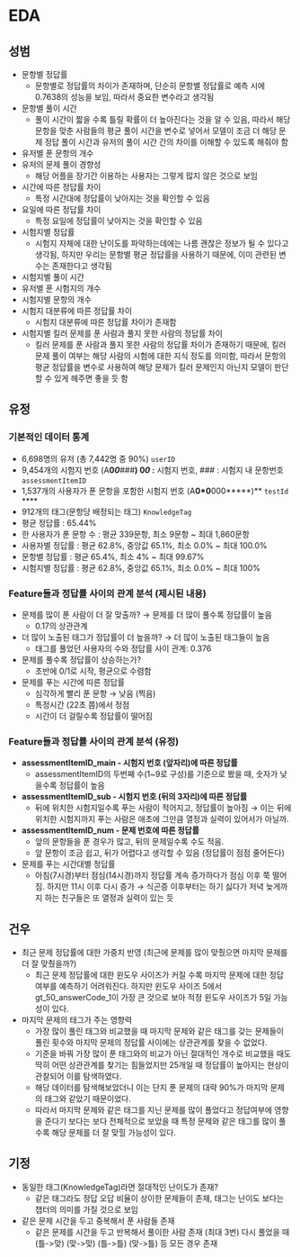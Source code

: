 # EDA

## 성범
- 문항별 정답률
  - 문항별로 정답률의 차이가 존재하며, 단순히 문항별 정답률로 예측 시에 0.7638의 성능을 보임, 따라서 중요한 변수라고 생각됨
- 문항별 풀이 시간
  - 풀이 시간이 짧을 수록 틀릴 확률이 더 높아진다는 것을 알 수 있음, 따라서 해당 문항을 맞춘 사람들의 평균 풀이 시간을 변수로 넣어서 모델이 조금 더 해당 문제 정답 풀이 시간과 유저의 풀이 시간 간의 차이를 이해할 수 있도록 해줘야 함 
- 유저별 푼 문항의 개수
- 유저의 문제 풀이 경향성
  - 해당 어플을 장기간 이용하는 사용자는 그렇게 많지 않은 것으로 보임
- 시간에 따른 정답률 차이
  - 특정 시간대에 정답률이 낮아지는 것을 확인할 수 있음
- 요일에 따른 정답률 차이
  - 특정 요일에 정답률이 낮아지는 것을 확인할 수 있음
- 시험지별 정답률
  - 시험지 자체에 대한 난이도를 파악하는데에는 나름 괜찮은 정보가 될 수 있다고 생각됨, 하지만 우리는 문항별 평균 정답률을 사용하기 때문에, 이미 관련된 변수는 존재한다고 생각됨
- 시험지별 풀이 시간
- 유저별 푼 시험지의 개수
- 시험지별 문항의 개수
- 시험지 대분류에 따른 정답률 차이
  - 시험지 대분류에 따른 정답률 차이가 존재함
- 시험지별 킬러 문제를 푼 사람과 풀지 못한 사람의 정답률 차이
  - 킬러 문제를 푼 사람과 풀지 못한 사람의 정답률 차이가 존재하기 때문에, 킬러 문제 풀이 여부는 해당 사람의 시험에 대한 지식 정도를 의미함, 따라서 문항의 평균 정답률을 변수로 사용하여 해당 문제가 킬러 문제인지 아닌지 모델이 판단할 수 있게 헤주면 좋을 듯 함

## 유정
### 기본적인 데이터 통계
- 6,698명의 유저 (총 7,442명 중 90%) `userID`
- 9,454개의 시험지 번호 (A**0*0***###**)   **0*0*** :** 시험지 번호, ### : 시험지 내 문항번호 `assessmentItemID`
- 1,537개의 사용자가 푼 문항을 포함한 시험지 번호  (A**0*0**000*****)** `testId` ****
- 912개의 태그(문항당 배정되는 태그)  `KnowledgeTag`
- 평균 정답률 : 65.44%
- 한 사용자가 푼 문항 수 : 평균 339문항, 최소 9문항 ~ 최대 1,860문항
- 사용자별 정답률 : 평균 62.8%, 중앙값 65.1%, 최소 0.0% ~ 최대 100.0%
- 문항별 정답률 : 평균 65.4%, 최소 4% ~ 최대 99.67%
- 시험지별 정답률 : 평균 62.8%, 중앙값 65.1%, 최소 0.0% ~ 최대 100%

### Feature들과 정답률 사이의 관계 분석 (제시된 내용)
- 문제를 많이 푼 사람이 더 잘 맞출까? →  문제를 더 많이 풀수록 정답률이 높음 
    - 0.17의 상관관계
- 더 많이 노출된 태그가 정답률이 더 높을까? → 더 많이 노출된 태그들이 높음
    - 태그를 풀었던 사용자의 수와 정답률 사이 관계: 0.376
- 문제를 풀수록 정답률이 상승하는가?
    - 초반에 0/1로 시작, 평균으로 수렴함
- 문제를 푸는 시간에 따른 정답률
    - 심각하게 빨리 푼 문항 → 낮음 (찍음)
    - 특정시간 (22초 쯤)에서 정점
    - 시간이 더 걸릴수록 정답률이 떨어짐

### Feature들과 정답률 사이의 관계 분석 (유정)
- **assessmentItemID_main - 시험지 번호 (앞자리)에 따른 정답률**
    - assessmentItemID의 두번째 수(1~9로 구성)를 기준으로 봤을 때, 숫자가 낮을수록 정답률이 높음
- **assessmentItemID_sub - 시험지 번호 (뒤의 3자리)에 따른 정답률**
    - 뒤에 위치한 시험지일수록 푸는 사람이 적어지고, 정답률이 높아짐
        → 이는 뒤에 위치한 시험지까지 푸는 사람은 애초에 그만큼 열정과 실력이 있어서가 아닐까.
- **assessmentItemID_num - 문제 번호에 따른 정답률**
    - 앞의 문항들을 푼 경우가 많고, 뒤의 문제일수록 수도 적음.
    - 앞 문항이 조금 쉽고, 뒤가 어렵다고 생각할 수 있음 (정답률이 점점 줄어든다)
- 문제를 푸는 시간대별 정답률
    - 아침(7시경)부터 점심(14시경)까지 정답률 계속 증가하다가 점심 이후 쭉 떨어짐. 하지만 11시 이후 다시 증가
        → 식곤증 이후부터는 하기 싫다가 저녁 늦게까지 하는 친구들은 또 열정과 실력이 있는 듯

## 건우
- 최근 문제 정답률에 대한 가중치 반영 (최근에 문제를 많이 맞췄으면 마지막 문제를 더 잘 맞췄을까?)
  - 최근 문제 정답률에 대한 윈도우 사이즈가 커질 수록 마지막 문제에 대한 정답 여부를 예측하기 어려워진다. 하지만 윈도우 사이즈 5에서 gt_50_answerCode_1이 가장 큰 것으로 보아 적정 윈도우 사이즈가 5일 가능성이 있다.
- 마지막 문제의 태그가 주는 영향력
  - 가장 많이 풀린 태그와 비교했을 때 마지막 문제와 같은 태그를 갖는 문제들이 풀린 횟수와 마지막 문제의 정답률 사이에는 상관관계를 찾을 수 없었다.
  - 기준을 바꿔 가장 많이 푼 태그와의 비교가 아닌 절대적인 개수로 비교했을 때도 딱히 어떤 상관관계를 찾기는 힘들었지만 25개일 때 정답률이 높아지는 현상이 관찰되어 이를 탐색하였다. 
  - 해당 데이터를 탐색해보았더니 이는 단지 푼 문제의 대략 90%가 마지막 문제의 태그와 같았기 때문이었다.
  - 따라서 마지막 문제와 같은 태그를 지닌 문제를 많이 풀었다고 정답여부에 영향을 준다기 보다는 보다 전체적으로 보았을 때 특정 문제와 같은 태그를 많이 풀수록 해당 문제를 더 잘 맞힐 가능성이 있다.

## 기정
- 동일한 태그(KnowledgeTag)라면 절대적인 난이도가 존재?
  - 같은 태그라도 정답 오답 비율이 상이한 문제들이 존재, 태그는 난이도 보다는 챕터의 의미를 가질 것으로 보임
- 같은 문제 시간을 두고 중복해서 푼 사람들 존재
  - 같은 문제를 시간을 두고 반복해서 풀이한 사람 존재 (최대 3번) 다시 풀었을 때 (틀->맞) (맞->맞) (틀->틀) (맞->틀) 등 모든 경우 존재